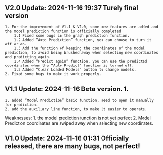 ## V2.0 Update: 2024-11-16 19:37 Turely final version
    1. For the improvement of V1.1 & V1.0, some new features are added and the model prediction function is officially completed.
        1.1 Fixed some bugs in the graph prediction function.
        1.2 Added “Auto Prediction” function, you can choose to turn it off or on.
        1.3 Add the function of keeping the coordinates of the model prediction, to avoid being brushed away when selecting new coordinates and predicting again.
        1.4 Added “Predict again” function, you can use the predicted coordinates when the “Auto Predict” function is turned off.
        1.5 Added “Clear Loaded Models” button to change models.
    2. Fixed some bugs to make it work properly.
## V1.1 Update: 2024-11-16 Beta version. 1. 
    1. added “Model Prediction” basic function, need to open it manually for prediction.
    2. add the auxiliary line function, to make it easier to operate.
Weaknesses:
    1. the model prediction function is not yet perfect
    2. Model Prediction coordinates are swiped away when selecting new coordinates.
## V1.0 Update: 2024-11-16 01:31 Officially released, there are many bugs, not perfect!
